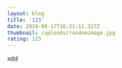 ```yaml
---
layout: blog
title: '123'
date: 2019-09-17T16:21:11.327Z
thumbnail: /uploads/randomimage.jpg
rating: 123
---
```

xdd
